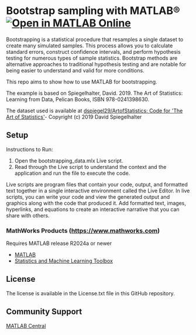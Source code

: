 # Bootstrap sampling with MATLAB&reg;  [![Open in MATLAB Online](https://www.mathworks.com/images/responsive/global/open-in-matlab-online.svg)](https://matlab.mathworks.com/open/github/v1?repo=alco1900/Bootstrap-sampling-with-MATLAB&file=bootstrapping_data.mlx)

Bootstrapping is a statistical procedure that resamples a single dataset to create many simulated samples. This process allows you to calculate standard errors, construct confidence intervals, and perform hypothesis testing for numerous types of sample statistics. Bootstrap methods are alternative approaches to traditional hypothesis testing and are notable for being easier to understand and valid for more conditions.

This repo aims to show how to use MATLAB for bootstrapping. 

The example is based on Spiegelhalter, David. 2019. The Art of Statistics: Learning from Data, Pelican Books, ISBN 978-0241398630.

The dataset used is available at [dspiegel29/ArtofStatistics: Code for 'The Art of Statistics'](https://github.com/dspiegel29/ArtofStatistics)- Copyright (c) 2019 David Spiegelhalter


## Setup 
Instructions to Run:
1. Open the bootstrapping_data.mlx Live script. 
2. Read through the Live script to understand the context and the application and run the file to execute the code.  

Live scripts are program files that contain your code, output, and formatted text together in a single interactive environment called the Live Editor. In live scripts, you can write your code and view the generated output and graphics along with the code that produced it. Add formatted text, images, hyperlinks, and equations to create an interactive narrative that you can share with others.

### MathWorks Products (https://www.mathworks.com)

Requires MATLAB release R2024a or newer
- [MATLAB](https://www.mathworks.com/products/matlab.html)
- [Statistics and Machine Learning Toolbox](https://www.mathworks.com/products/statistics.html)


## License

The license is available in the License.txt file in this GitHub repository.

## Community Support
[MATLAB Central](https://www.mathworks.com/matlabcentral)
